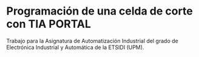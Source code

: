 # Programación de una celda de corte con TIA PORTAL
Trabajo para la Asignatura de Automatización Industrial del grado de Electrónica Industrial y Automática de la ETSIDI (UPM).